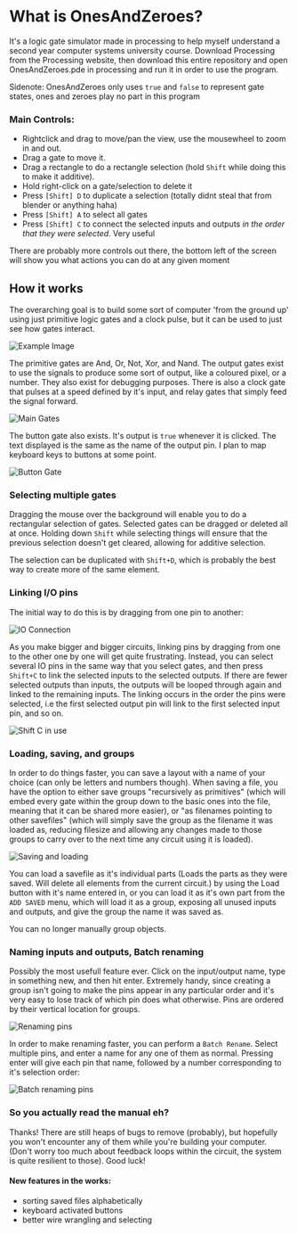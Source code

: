 # What is OnesAndZeroes?

It's a logic gate simulator made in processing to help myself understand a second year computer systems university course. Download Processing from the Processing website, then download this entire repository and open OnesAndZeroes.pde in processing and run it in order to use the program.

Sidenote: OnesAndZeroes only uses `true` and `false` to represent gate states, ones and zeroes play no part in this program

### Main Controls:

- Rightclick and drag to move/pan the view, use the mousewheel to zoom in and out.
- Drag a gate to move it. 
- Drag a rectangle to do a rectangle selection (hold `Shift` while doing this to make it additive). 
- Hold right-click on a gate/selection to delete it
- Press `[Shift] D` to duplicate a selection (totally didnt steal that from blender or anything haha)
- Press `[Shift] A` to select all gates
- Press `[Shift] C` to connect the selected inputs and outputs *in the order that they were selected*. Very useful

There are probably more controls out there, the bottom left of the screen will show you what actions you can do at any given moment

## How it works
The overarching goal is to build some sort of computer 'from the ground up' using just primitive logic gates and a clock pulse, but it can be used to just see how gates interact.

![Example Image](./Images/Screenshot1.png)

The primitive gates are And, Or, Not, Xor, and Nand. The output gates exist to use the signals to produce some sort of output, like a coloured pixel, or a number. They also exist for debugging purposes. There is also a clock gate that pulses at a speed defined by it's input, and relay gates that simply feed the signal forward.

![Main Gates](./Images/MainGates.PNG)

The button gate also exists. It's output is `true` whenever it is clicked. The text displayed is the same as the name of the output pin. I plan to map keyboard keys to buttons at some point.

![Button Gate](./Images/Button.png)

### Selecting multiple gates
Dragging the mouse over the background will enable you to do a rectangular selection of gates. Selected gates can be dragged or deleted all at once. Holding down `Shift` while selecting things will ensure that the previous selection doesn't get cleared, allowing for additive selection. 

The selection can be duplicated with `Shift+D`, which is probably the best way to create more of the same element.

### Linking I/O pins
The initial way to do this is by dragging from one pin to another:

![IO Connection](./Images/IOConnect.png)

As you make bigger and bigger circuits, linking pins by dragging from one to the other one by one will get quite frustrating. Instead, you can select several IO pins in the same way that you select gates, and then press `Shift+C` to link the selected inputs to the selected outputs. If there are fewer selected outputs than inputs, the outputs will be looped through again and linked to the remaining inputs. The linking occurs in the order the pins were selected, i.e the first selected output pin will link to the first selected input pin, and so on. 

![Shift C in use](./Images/ShiftC.png)

### Loading, saving, and groups

In order to do things faster, you can save a layout with a name of your choice (can only be letters and numbers though). When saving a file, you have the option to either save groups "recursively as primitives" (which will embed every gate within the group down to the basic ones into the file, meaning that it can be shared more easier), or "as filenames pointing to other savefiles" (which will simply save the group as the filename it was loaded as, reducing filesize and allowing any changes made to those groups to carry over to the next time any circuit using it is loaded).

![Saving and loading](./Images/Saving.PNG)

 You can load a savefile as it's individual parts (Loads the parts as they were saved. Will delete all elements from the current circuit.) by using the Load button with it's name entered in, or you can load it as it's own part from the `ADD SAVED` menu, which will load it as a group, exposing all unused inputs and outputs, and give the group the name it was saved as.

You can no longer manually group objects.

### Naming inputs and outputs, Batch renaming

Possibly the most usefull feature ever. Click on the input/output name, type in something new, and then hit enter. Extremely handy, since creating a group isn't going to make the pins appear in any particular order and it's very easy to lose track of which pin does what otherwise. Pins are ordered by their vertical location for groups.

![Renaming pins](./Images/RenameIO.png)

In order to make renaming faster, you can perform a `Batch Rename`. Select multiple pins, and enter a name for any one of them as normal. Pressing enter will give each pin that name, followed by a number corresponding to it's selection order:

![Batch renaming pins](./Images/BatchRename.png)

### So you actually read the manual eh?
Thanks! There are still heaps of bugs to remove (probably), but hopefully you won't encounter any of them while you're building your computer. (Don't worry too much about feedback loops within the circuit, the system is quite resilient to those). Good luck!

#### New features in the works:
- sorting saved files alphabetically
- keyboard activated buttons
- better wire wrangling and selecting